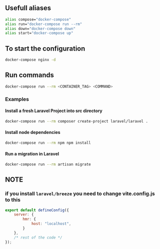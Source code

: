 ## Usefull aliases

```bash
alias compose="docker-compose"
alias run="docker-compose run --rm"
alias down="docker-compose down"
alias start="docker-compose up"
```

## To start the configuration

```bash
docker-compose nginx -d
```

## Run commands
```bash
docker-compose run --rm <CONTAINER_TAG> <COMMAND>
```

### Examples 

#### Install a fresh Laravel Project into src directory
```bash
docker-compose run --rm composer create-project laravel/laravel .
```

#### Install node dependencies
```bash
docker-compose run --rm npm npm install
```

#### Run a migration in Laravel
```bash
docker-compose run --rm artisan migrate
```

## NOTE

### if you install `laravel/breeze` you need to change vite.config.js to this

```js
export default defineConfig({
    server: {
        hmr: {
            host: "localhost",
        }
    },
    /* rest of the code */
});

```
